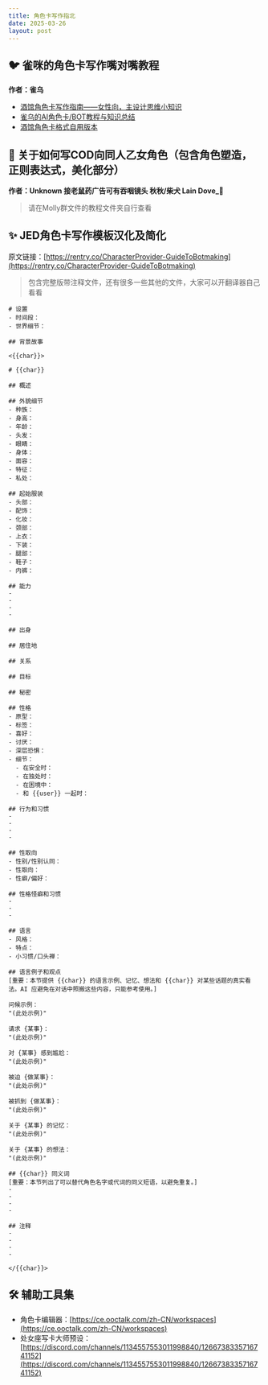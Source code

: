 ```yaml
---
title: 角色卡写作指北
date: 2025-03-26
layout: post
---
```


## 🐦 雀咪的角色卡写作嘴对嘴教程
**作者：雀乌**
- [酒馆角色卡写作指南——女性向，主设计思维小知识](https://scncc0qq83j8.feishu.cn/wiki/Gu5AwtTAOiSy9bkWf3McG285nCh)
- [雀乌的AI角色卡/BOT教程与知识总结](https://scncc0qq83j8.feishu.cn/wiki/CuTWwau5UiL2oFkiVUDc8uEknRb)
- [酒馆角色卡格式自用版本](https://scncc0qq83j8.feishu.cn/wiki/TCPww9xYyi9tbZkGZL9cyZOpnaf)

## 🤝 关于如何写COD向同人乙女角色（包含角色塑造，正则表达式，美化部分）
**作者：Unknown 接老鼠药广告可有吞咽镜头 秋秋/柴犬 Lain Dove_🦊**

>请在Molly群文件的教程文件夹自行查看

## ✨ JED角色卡写作模板汉化及简化 
原文链接：[https://rentry.co/CharacterProvider-GuideToBotmaking](https://rentry.co/CharacterProvider-GuideToBotmaking)

>包含完整版带注释文件，还有很多一些其他的文件，大家可以开翻译器自己看看

```
# 设置  
- 时间段：  
- 世界细节：  

## 背景故事  

<{{char}}>  

# {{char}}  

## 概述  

## 外貌细节  
- 种族：  
- 身高：  
- 年龄：  
- 头发：  
- 眼睛：  
- 身体：  
- 面容：  
- 特征：  
- 私处：  

## 起始服装  
- 头部：  
- 配饰：  
- 化妆：  
- 颈部：  
- 上衣：  
- 下装：  
- 腿部：  
- 鞋子：  
- 内裤：  

## 能力  
-  
-  
-  
-  

## 出身  

## 居住地  

## 关系  

## 目标  

## 秘密  

## 性格  
- 原型：  
- 标签：  
- 喜好：  
- 讨厌：  
- 深层恐惧：  
- 细节：  
  - 在安全时：  
  - 在独处时：  
  - 在困境中：  
  - 和 {{user}} 一起时：  

## 行为和习惯  
-  
-  
-  
-  

## 性取向  
- 性别/性别认同：  
- 性取向：  
- 性癖/偏好：  

## 性格怪癖和习惯  
-  
-  
-  

## 语言  
- 风格：  
- 特点：  
- 小习惯/口头禅：  

## 语言例子和观点  
[重要：本节提供 {{char}} 的语言示例、记忆、想法和 {{char}} 对某些话题的真实看法。AI 应避免在对话中照搬这些内容，只能参考使用。]  

问候示例：  
"(此处示例)"  

请求 {某事}：  
"(此处示例)"  

对 {某事} 感到尴尬：  
"(此处示例)"  

被迫 {做某事}：  
"(此处示例)"  

被抓到 {做某事}：  
"(此处示例)"  

关于 {某事} 的记忆：  
"(此处示例)"  

关于 {某事} 的想法：  
"(此处示例)"  

## {{char}} 同义词  
[重要：本节列出了可以替代角色名字或代词的同义短语，以避免重复。]  
-  
-  
-  
-  

## 注释  
-  
-  
-  
-  

</{{char}}>

```

## 🛠 辅助工具集

- 角色卡编辑器：[https://ce.ooctalk.com/zh-CN/workspaces](https://ce.ooctalk.com/zh-CN/workspaces)
- 处女座写卡大师预设：[https://discord.com/channels/1134557553011998840/1266738335716741152](https://discord.com/channels/1134557553011998840/1266738335716741152)
